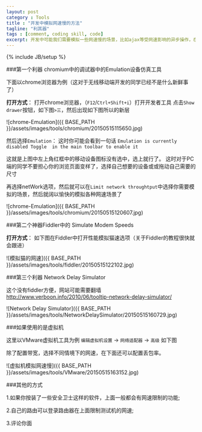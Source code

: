 ```yaml
---
layout: post
category : Tools
title : "开发中模拟网速慢的方法"
tagline: "利其器"
tags : [comment, coding skill, code]
excerpt: 开发中可能我们需要模拟一些网速慢的场景，比如ajax等受网速影响的异步操作，在开发测试中经验不足很容易出错
---
```

{% include JB/setup %}

###第一个利器 chromium中的调试器中的Emulation设备仿真工具

下面以chrome浏览器为例（这对于无线移动端开发的同学已经不是什么新鲜事了）

**打开方式**： 打开chrome浏览器，（`F12`/`Ctrl+Shift+i`）打开开发者工具 点击`Show drawer`按钮，如下图`>三`，然后出现如下图所以的新层

![chrome-Emulation]({{ BASE_PATH }}/assets/images/tools/chromium/20150515115650.jpg)

然后选择`Emulation`：
这时你可能会看到一句话 
`Emulation is currently disabled Toggle  in the main toolbar to enable it`

这就是上图中左上角红框中的移动设备图标没有选中，选上就行了。
这时对于PC端的同学不要担心你的浏览页面变样了，选择自己想要的设备或或拖动自己需要的尺寸

再选择netWork选项，然后就可以在`Limit network throughtput`中选择你需要模拟的场景，然后就阔以愉快的模拟各种网速场景了

![chrome-Emulation]({{ BASE_PATH }}/assets/images/tools/chromium/20150515120607.jpg)

###第二个神器Fiddler中的 Simulate Modem Speeds

**打开方式**： 如下图在Fiddler中打开性能模拟猫速选项（关于Fiddler的教程很快就会跟进）

![模拟猫的网速]({{ BASE_PATH }}/assets/images/tools/fiddler/20150515122102.jpg)

###第三个利器 Network Delay Simulator

这个没有fiddler方便，网站可能需要翻墙
http://www.verboon.info/2010/06/tooltip-network-delay-simulator/

![Network Delay Simulator]({{ BASE_PATH }}/assets/images/tools/NetworkDelaySimulator/20150515160729.jpg)

###如果使用的是虚拟机

这里以VMware虚拟机工具为例 
`编辑虚拟机设置` -> `网络适配器` -> `高级` 如下图

除了配置带宽，选择不同情境下的网速，在下面还可以配置丢包率。

![虚拟机模拟网速慢]({{ BASE_PATH }}/assets/images/tools/VMware/20150515163152.jpg)

###其他的方式

1.如果你按装了一些安全卫士这样的软件，上面一般都会有网速限制的功能;

2.自己的路由可以登录路由器在上面限制测试机的网速;

3.评论你面